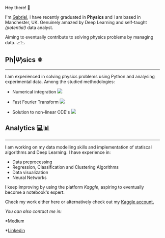 Hey there! 👀

I'm [Gabriel](https://www.linkedin.com/in/gabrieldiaz3/), I have recently graduated in **Physics** and I am based in Manchester, UK.  Genuinely amazed by Deep Learning and self-taught *(potential)* data analyst.

Aiming to eventually contribute to solving physics problems by managing data. 📈📉


## **Ph|𝛹⟩sics** ⚛︎
---
I am experienced in solving physics problems using Python and analysing experimental data. Among the studied methodologies:
* Numerical integration <img src="https://render.githubusercontent.com/render/math?math=\int">

* Fast Fourier Transform <img src="https://render.githubusercontent.com/render/math?math=\mathcal{F}">
* Solution to non-linear ODE's  <img src="https://render.githubusercontent.com/render/math?math=\partial x">


 ## **Analytics 💻📊**
 ---

 I am working on my data modelling skills and implementation of statiscal algorithms and Deep Learning. I have experience in:
 * Data preprocessing
 * Regression, Classification and Clustering Algorithms
 * Data visualization
 * Neural Networks
  
I keep improving by using the platform *Kaggle*, aspiring to eventually become a notebook's expert.

Check my work either here or alternatively check out my [Kaggle account.](https://www.kaggle.com/gabrieldiazhernandez)

  *You can also contact me in:*


*[Medium](https://medium.com/@gabi.jdh)

*[Linkedin](https://www.linkedin.com/in/gabrieldiaz3/)
